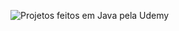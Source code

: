 
![Projetos feitos em Java pela Udemy](data:image/png;base64,iVBORw0KGgoAAAANSUhEUgAAAPEA…ojgVViPypRMYZoJiK5H9jxQVPlAbhUgAAAABJRU5ErkJggg==)
